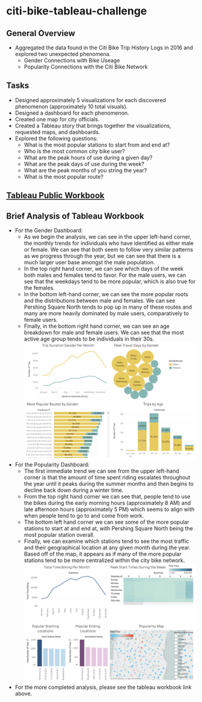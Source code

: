 # citi-bike-tableau-challenge
## General Overview
- Aggregated the data found in the Citi Bike Trip History Logs in 2016 and explored two unexpected phenomena.
    - Gender Connections with Bike Useage
    - Popularity Connections with the Citi Bike Network
## Tasks
- Designed approximately 5 visualizations for each discovered phenomenon (approximately 10 total visuals).
- Designed a dashboard for each phenomenon.
- Created one map for city officials.
- Created a Tableau story that brings together the visualizations, requested maps, and dashboards.
- Explored the following questions:
    - What is the most popular stations to start from and end at?
    - Who is the most common city bike user?
    - What are the peak hours of use during a given day?
    - What are the peak days of use during the week?
    - What are the peak months of you string the year?
    - What is the most popular route?
## [Tableau Public Workbook](https://public.tableau.com/app/profile/benjamin.burwinkel/viz/tableau-challenge_17201765479680/Story1?publish=yes)
## Brief Analysis of Tableau Workbook
- For the Gender Dashboard:
    - As we begin the analysis, we can see in the upper left-hand corner, the monthly trends for individuals who have identified as either male or female. We can see that both seem to follow very similar patterns as we progress through the year, but we can see that there is a much larger user base amongst the male population. 
    - In the top right hand corner, we can see which days of the week both males and females tend to favor. For the male users, we can see that the weekdays tend to be more popular, which is also true for the females. 
    - In the bottom left-hand corner, we can see the more popular roots and the distributions between male and females. We can see Pershing Square North tends to pop up in many of these routes and many are more heavily dominated by male users, comparatively to female users. 
    - Finally, in the bottom right hand corner, we can see an age breakdown for male and female users. We can see that the most active age group tends to be individuals in their 30s.
    ![Logo](Resources/dashboard_gender.png)
- For the Popularity Dashboard:
    - The first immediate trend we can see from the upper left-hand corner is that the amount of time spent riding escalates throughout the year until it peaks during the summer months and then begins to decline back down during a winter time. 
    - From the top right hand corner we can see that, people tend to use the bikes during the early morning hours (approximately 8 AM) and late afternoon hours (approximately 5 PM) which seems to align with when people tend to go to and come from work. 
    - The bottom left hand corner we can see some of the more popular stations to start at and end at, with Pershing Square North being the most popular station overall. 
    - Finally, we can examine which stations tend to see the most traffic and their geographical location at any given month during the year. Based off of the map, it appears as if many of the more popular stations tend to be more centralized within the city bike network.
    ![Logo](Resources/dashboard_popularity.png)
- For the more completed analysis, please see the tableau workbook link above.
